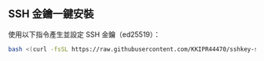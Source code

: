 ## SSH 金鑰一鍵安裝

使用以下指令產生並設定 SSH 金鑰（ed25519）：

```bash
bash <(curl -fsSL https://raw.githubusercontent.com/KKIPR44470/sshkey-setup.sh/main/sshkey-setup.sh)
